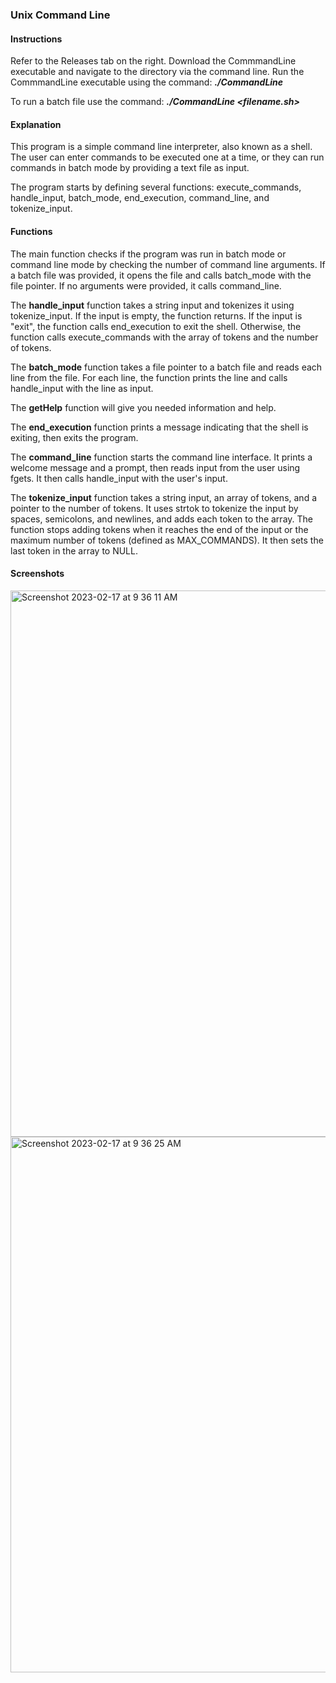 ### Unix Command Line

#### Instructions

Refer to the Releases tab on the right. Download the CommmandLine executable and navigate to the directory via the command line. Run the CommmandLine executable using the command: **_./CommandLine_**

To run a batch file use the command: **_./CommandLine <filename.sh>_**

#### Explanation

This program is a simple command line interpreter, also known as a shell. The user can enter commands to be executed one at a time, or they can run commands in batch mode by providing a text file as input.

The program starts by defining several functions: execute_commands, handle_input, batch_mode, end_execution, command_line, and tokenize_input.

#### Functions

The main function checks if the program was run in batch mode or command line mode by checking the number of command line arguments. If a batch file was provided, it opens the file and calls batch_mode with the file pointer. If no arguments were provided, it calls command_line.

The **handle_input** function takes a string input and tokenizes it using tokenize_input. If the input is empty, the function returns. If the input is "exit", the function calls end_execution to exit the shell. Otherwise, the function calls execute_commands with the array of tokens and the number of tokens.

The **batch_mode** function takes a file pointer to a batch file and reads each line from the file. For each line, the function prints the line and calls handle_input with the line as input.

The **getHelp** function will give you needed information and help. 

The **end_execution** function prints a message indicating that the shell is exiting, then exits the program.

The **command_line** function starts the command line interface. It prints a welcome message and a prompt, then reads input from the user using fgets. It then calls handle_input with the user's input.

The **tokenize_input** function takes a string input, an array of tokens, and a pointer to the number of tokens. It uses strtok to tokenize the input by spaces, semicolons, and newlines, and adds each token to the array. The function stops adding tokens when it reaches the end of the input or the maximum number of tokens (defined as MAX_COMMANDS). It then sets the last token in the array to NULL.

#### Screenshots
<img width="874" alt="Screenshot 2023-02-17 at 9 36 11 AM" src="https://user-images.githubusercontent.com/68131997/219711900-63d4e6fc-8ac4-4e44-9fcc-c95aee5c4921.png">
<img width="857" alt="Screenshot 2023-02-17 at 9 36 25 AM" src="https://user-images.githubusercontent.com/68131997/219711920-69f30255-8a3f-4693-83f6-6542276fcdeb.png">
